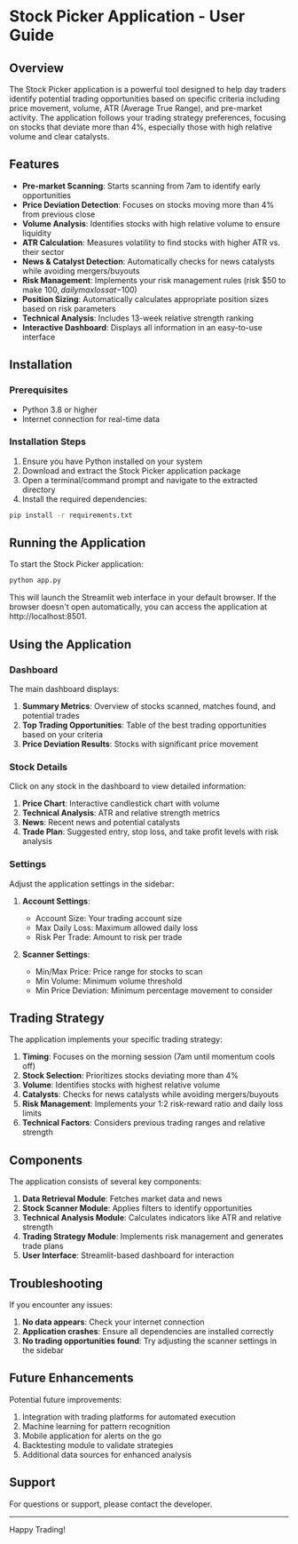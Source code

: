 # Stock Picker Application - User Guide

## Overview

The Stock Picker application is a powerful tool designed to help day traders identify potential trading opportunities based on specific criteria including price movement, volume, ATR (Average True Range), and pre-market activity. The application follows your trading strategy preferences, focusing on stocks that deviate more than 4%, especially those with high relative volume and clear catalysts.

## Features

- **Pre-market Scanning**: Starts scanning from 7am to identify early opportunities
- **Price Deviation Detection**: Focuses on stocks moving more than 4% from previous close
- **Volume Analysis**: Identifies stocks with high relative volume to ensure liquidity
- **ATR Calculation**: Measures volatility to find stocks with higher ATR vs. their sector
- **News & Catalyst Detection**: Automatically checks for news catalysts while avoiding mergers/buyouts
- **Risk Management**: Implements your risk management rules (risk $50 to make $100, daily max loss at -$100)
- **Position Sizing**: Automatically calculates appropriate position sizes based on risk parameters
- **Technical Analysis**: Includes 13-week relative strength ranking
- **Interactive Dashboard**: Displays all information in an easy-to-use interface

## Installation

### Prerequisites

- Python 3.8 or higher
- Internet connection for real-time data

### Installation Steps

1. Ensure you have Python installed on your system
2. Download and extract the Stock Picker application package
3. Open a terminal/command prompt and navigate to the extracted directory
4. Install the required dependencies:

```bash
pip install -r requirements.txt
```

## Running the Application

To start the Stock Picker application:

```bash
python app.py
```

This will launch the Streamlit web interface in your default browser. If the browser doesn't open automatically, you can access the application at http://localhost:8501.

## Using the Application

### Dashboard

The main dashboard displays:

1. **Summary Metrics**: Overview of stocks scanned, matches found, and potential trades
2. **Top Trading Opportunities**: Table of the best trading opportunities based on your criteria
3. **Price Deviation Results**: Stocks with significant price movement

### Stock Details

Click on any stock in the dashboard to view detailed information:

1. **Price Chart**: Interactive candlestick chart with volume
2. **Technical Analysis**: ATR and relative strength metrics
3. **News**: Recent news and potential catalysts
4. **Trade Plan**: Suggested entry, stop loss, and take profit levels with risk analysis

### Settings

Adjust the application settings in the sidebar:

1. **Account Settings**:
   - Account Size: Your trading account size
   - Max Daily Loss: Maximum allowed daily loss
   - Risk Per Trade: Amount to risk per trade

2. **Scanner Settings**:
   - Min/Max Price: Price range for stocks to scan
   - Min Volume: Minimum volume threshold
   - Min Price Deviation: Minimum percentage movement to consider

## Trading Strategy

The application implements your specific trading strategy:

1. **Timing**: Focuses on the morning session (7am until momentum cools off)
2. **Stock Selection**: Prioritizes stocks deviating more than 4%
3. **Volume**: Identifies stocks with highest relative volume
4. **Catalysts**: Checks for news catalysts while avoiding mergers/buyouts
5. **Risk Management**: Implements your 1:2 risk-reward ratio and daily loss limits
6. **Technical Factors**: Considers previous trading ranges and relative strength

## Components

The application consists of several key components:

1. **Data Retrieval Module**: Fetches market data and news
2. **Stock Scanner Module**: Applies filters to identify opportunities
3. **Technical Analysis Module**: Calculates indicators like ATR and relative strength
4. **Trading Strategy Module**: Implements risk management and generates trade plans
5. **User Interface**: Streamlit-based dashboard for interaction

## Troubleshooting

If you encounter any issues:

1. **No data appears**: Check your internet connection
2. **Application crashes**: Ensure all dependencies are installed correctly
3. **No trading opportunities found**: Try adjusting the scanner settings in the sidebar

## Future Enhancements

Potential future improvements:

1. Integration with trading platforms for automated execution
2. Machine learning for pattern recognition
3. Mobile application for alerts on the go
4. Backtesting module to validate strategies
5. Additional data sources for enhanced analysis

## Support

For questions or support, please contact the developer.

---

Happy Trading!
